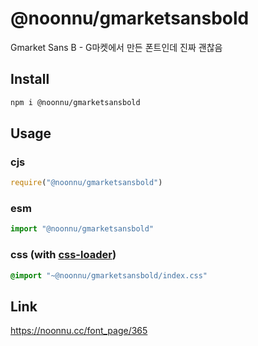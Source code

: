 # @noonnu/gmarketsansbold
Gmarket Sans B - G마켓에서 만든 폰트인데 진짜 괜찮음

## Install
```sh
npm i @noonnu/gmarketsansbold
```
## Usage
### cjs
```js
require("@noonnu/gmarketsansbold")
```
### esm
```js
import "@noonnu/gmarketsansbold"
```
### css (with [css-loader](https://github.com/webpack-contrib/css-loader))
```css
@import "~@noonnu/gmarketsansbold/index.css"
```

## Link
https://noonnu.cc/font_page/365